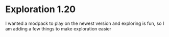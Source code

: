 # Exploration 1.20

I wanted a modpack to play on the newest version and exploring is fun, so I am adding a few things to make exploration easier
